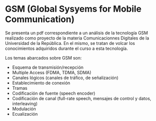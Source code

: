# GSM (Global Sysyems for Mobile Communication)

Se presenta un pdf correspondiente a un análisis de la tecnología GSM realizado como proyecto de la materia Comunicacionnes Digitales de la Universidad de la República. En el mismo, se tratan de volcar los conocimientos adquiridos durante el curso a esta tecnología.

Los temas abarcados sobre GSM son:

* Esquema de transmisión/recepción
* Multiple Access (FDMA, TDMA, SDMA)
* Canales lógicos (canales de tráfico, de señalización)
* Establecimiento de conexión
* Tramas
* Codificación de fuente (speech encoder)
* Codificación de canal (full-rate speech, mensajes de control y datos, interleaving)
* Modulación
* Ecualización

